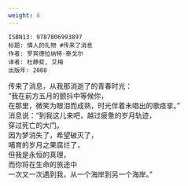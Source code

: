 ```yaml
---
weight: 8
---
```


```
ISBN13: 9787806993897
标题: 情人的礼物 #传来了消息
作者: 罗宾德拉纳特·泰戈尔
译者: 杜静斐, 艾梅
出版年: 2008
```

传来了消息，从我那消逝了的青春时光：  
“我在前方五月的颤抖中等候你，  
在那里，微笑为眼泪而成熟，时光伴着未唱出的歌痉挛。”  
消息说：“到我这儿来吧，越过疲惫的岁月轨迹，  
穿过死亡的大门。  
因为梦消失了，希望破灭了，  
哺育的岁月之果腐烂了，  
但我是永恒的真理，  
而你将在生命的旅途中  
一次又一次遇到我，从一个海岸到另一个海岸。”